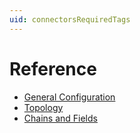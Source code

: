 ```yaml
---
uid: connectorsRequiredTags
---
```


# Reference

- [General Configuration](xref:General_Configuration)
- [Topology](xref:Topology)
- [Chains and Fields](xref:Chains_Fields)